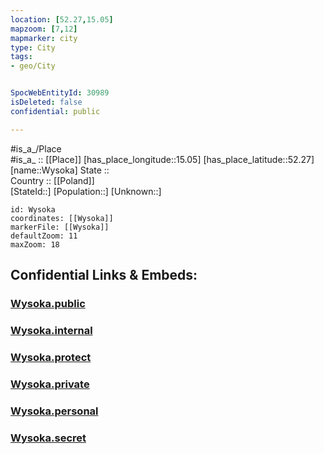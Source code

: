 ```yaml
---
location: [52.27,15.05] 
mapzoom: [7,12] 
mapmarker: city 
type: City
tags:
- geo/City


SpocWebEntityId: 30989
isDeleted: false
confidential: public

---
```

#is_a_/Place  
#is_a_ :: [[Place]] 
[has_place_longitude::15.05] 
[has_place_latitude::52.27] 
[name::Wysoka] 
State ::  
Country :: [[Poland]]  
[StateId::] 
[Population::] 
[Unknown::] 


```leaflet
id: Wysoka
coordinates: [[Wysoka]] 
markerFile: [[Wysoka]] 
defaultZoom: 11 
maxZoom: 18
```


## Confidential Links & Embeds: 

### [Wysoka.public](/_public/\Earth\Continent\Europe\Europe~East\Poland\Provinces~Poland\Lubusz\CityWysoka.public.md) 

### [Wysoka.internal](/_internal/\Earth\Continent\Europe\Europe~East\Poland\Provinces~Poland\Lubusz\CityWysoka.internal.md) 

### [Wysoka.protect](/_protect/\Earth\Continent\Europe\Europe~East\Poland\Provinces~Poland\Lubusz\CityWysoka.protect.md) 

### [Wysoka.private](/_private/\Earth\Continent\Europe\Europe~East\Poland\Provinces~Poland\Lubusz\CityWysoka.private.md) 

### [Wysoka.personal](/_personal/\Earth\Continent\Europe\Europe~East\Poland\Provinces~Poland\Lubusz\CityWysoka.personal.md) 

### [Wysoka.secret](/_secret/\Earth\Continent\Europe\Europe~East\Poland\Provinces~Poland\Lubusz\CityWysoka.secret.md)

